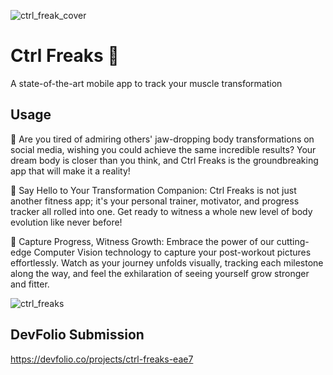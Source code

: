 ![ctrl_freak_cover](https://github.com/rchtgpt/ctrl_freaks/assets/44428198/68ee4885-4929-489c-a8e4-c55a0d457db7)
# Ctrl Freaks :muscle:
A state-of-the-art mobile app to track your muscle transformation

## Usage
🎉 Are you tired of admiring others' jaw-dropping body transformations on social media, wishing you could achieve the same incredible results? Your dream body is closer than you think, and Ctrl Freaks is the groundbreaking app that will make it a reality!

💪 Say Hello to Your Transformation Companion: Ctrl Freaks is not just another fitness app; it's your personal trainer, motivator, and progress tracker all rolled into one. Get ready to witness a whole new level of body evolution like never before!

📸 Capture Progress, Witness Growth: Embrace the power of our cutting-edge Computer Vision technology to capture your post-workout pictures effortlessly. Watch as your journey unfolds visually, tracking each milestone along the way, and feel the exhilaration of seeing yourself grow stronger and fitter.

![ctrl_freaks](https://github.com/rchtgpt/ctrl_freaks/assets/44428198/9fb7d23f-c218-4fcb-8ae2-10013718e022)

## DevFolio Submission
https://devfolio.co/projects/ctrl-freaks-eae7
